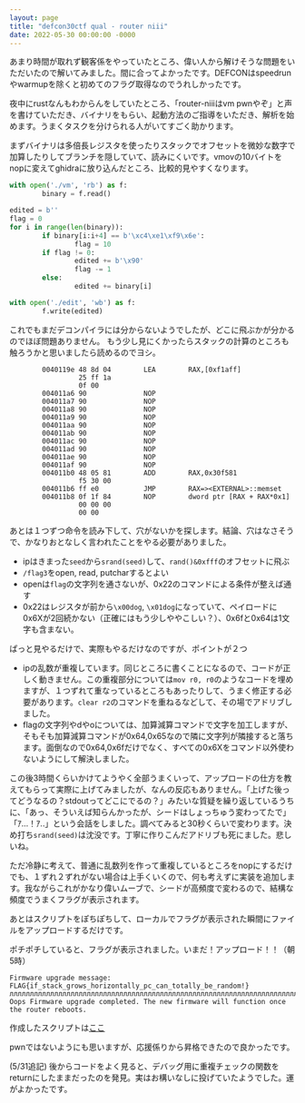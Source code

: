 ```yaml
---
layout: page
title: "defcon30ctf qual - router niii"
date: 2022-05-30 00:00:00 -0000
---
```


あまり時間が取れず観客係をやっていたところ、偉い人から解けそうな問題をいただいたので解いてみました。間に合ってよかったです。DEFCONはspeedrunやwarmupを除くと初めてのフラグ取得なのでうれしかったです。

夜中にrustなんもわからんをしていたところ、「router-niiiはvm pwnやぞ」と声を書けていただき、バイナリをもらい、起動方法のご指導をいただき、解析を始めます。うまくタスクを分けられる人がいてすごく助かります。

まずバイナリは多倍長レジスタを使ったりスタックでオフセットを微妙な数字で加算したりしてブランチを隠していて、読みにくいです。vmovの10バイトをnopに変えてghidraに放り込んだところ、比較的見やすくなります。

```python
with open('./vm', 'rb') as f:
        binary = f.read()

edited = b''
flag = 0
for i in range(len(binary)):
        if binary[i:i+4] == b'\xc4\xe1\xf9\x6e':
                flag = 10
        if flag != 0:
                edited += b'\x90'
                flag -= 1
        else:
                edited += binary[i]

with open('./edit', 'wb') as f:
        f.write(edited)
```

これでもまだデコンパイラには分からないようでしたが、どこに飛ぶかが分かるのでほぼ問題ありません。
もう少し見にくかったらスタックの計算のところも触ろうかと思いましたら読めるのでヨシ。

```
        0040119e 48 8d 04        LEA        RAX,[0xf1aff]
                 25 ff 1a 
                 0f 00
        004011a6 90              NOP
        004011a7 90              NOP
        004011a8 90              NOP
        004011a9 90              NOP
        004011aa 90              NOP
        004011ab 90              NOP
        004011ac 90              NOP
        004011ad 90              NOP
        004011ae 90              NOP
        004011af 90              NOP
        004011b0 48 05 81        ADD        RAX,0x30f581
                 f5 30 00
        004011b6 ff e0           JMP        RAX=><EXTERNAL>::memset
        004011b8 0f 1f 84        NOP        dword ptr [RAX + RAX*0x1]
                 00 00 00 
                 00 00
```

あとは１つずつ命令を読み下して、穴がないかを探します。結論、穴はなさそうで、かなりおとなしく言われたことをやる必要がありました。

- ipはきまった`seed`から`srand(seed)`して、`rand()&0xfff`のオフセットに飛ぶ
- `/flag3`をopen, read, putcharするとよい
- openは`flag`の文字列を通さないが、0x22のコマンドによる条件が整えば通す
- 0x22はレジスタが前から`\x00dog`, `\x01dog`になっていて、ペイロードに0x6Xが2回続かない（正確にはもう少しややこしい？）、0x6fと0x64は1文字も含まない。

ぱっと見やるだけで、実際もやるだけなのですが、ポイントが２つ

- ipの乱数が重複しています。同じところに書くことになるので、コードが正しく動きません。この重複部分については`mov r0, r0`のようなコードを埋めますが、１つずれて重なっているところもあったりして、うまく修正する必要があります。`clear r2`のコマンドを重ねるなどして、その場でアドリブしました。
- flagの文字列やdやoについては、加算減算コマンドで文字を加工しますが、そもそも加算減算コマンドが0x64,0x65なので隣に文字列が隣接すると落ちます。面倒なので0x64,0x6fだけでなく、すべての0x6Xをコマンド以外使わないようにして解決しました。

この後3時間くらいかけてようやく全部うまくいって、アップロードの仕方を教えてもらって実際に上げてみましたが、なんの反応もありません。「上げた後ってどうなるの？stdoutってどこにでるの？」みたいな質疑を繰り返しているうちに、「あっ、そういえば知らんかったが、シードはしょっちゅう変わってたで」「ｱ...！ｱ..」という会話をしました。調べてみると30秒くらいで変わります。決め打ち`srand(seed)`は沈没です。丁寧に作りこんだアドリブも死にました。悲しいね。

ただ冷静に考えて、普通に乱数列を作って重複しているところをnopにするだけでも、１ずれ２ずれがない場合は上手くいくので、何も考えずに実装を追加します。我ながらこれがかなり偉いムーブで、シードが高頻度で変わるので、結構な頻度でうまくフラグが表示されます。

あとはスクリプトをぽちぽちして、ローカルでフラグが表示された瞬間にファイルをアップロードするだけです。

ポチポチしていると、フラグが表示されました。いまだ！アップロード！！（朝5時）

```
Firmware upgrade message: FLAG{if_stack_grows_horizontally_pc_can_totally_be_random!} ллллллллллллллллллллллллллллллллллллллллллллллллллллллллллллллллллллллллллллллллллллллллллллллллллллллллллллллллллллллллллллллллллллллллллллллллллллллллллллллллллллллллллллллллллллллллллллллллллл Oops Firmware upgrade completed. The new firmware will function once the router reboots. 
```

作成したスクリプトは[ここ](https://github.com/jt00000/ctf.writeup/blob/master/defcon30qual/router-niii/solve.py)

pwnではないようにも思いますが、応援係りから昇格できたので良かったです。

(5/31追記) 後からコードをよく見ると、デバッグ用に重複チェックの関数をreturnにしたままだったのを発見。実はお構いなしに投げていたようでした。運がよかったです。